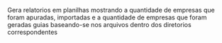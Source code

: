 Gera relatorios em planilhas mostrando a quantidade de empresas que foram apuradas, importadas e a quantidade de empresas que foram geradas guias baseando-se nos arquivos dentro dos diretorios correspondentes 
